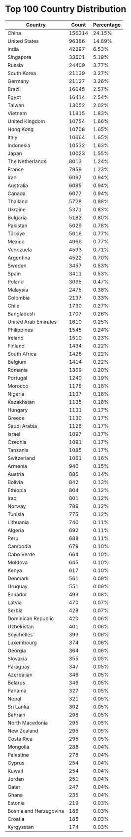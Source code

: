 # Top 100 Country Distribution
| Country | Count | Percentage |
|----|----|----|
| China | 156314 | 24.15% |
| United States | 96386 | 14.89% |
| India | 42297 | 6.53% |
| Singapore | 33601 | 5.19% |
| Russia | 24409 | 3.77% |
| South Korea | 21139 | 3.27% |
| Germany | 21127 | 3.26% |
| Brazil | 16645 | 2.57% |
| Egypt | 16414 | 2.54% |
| Taiwan | 13052 | 2.02% |
| Vietnam | 11815 | 1.83% |
| United Kingdom | 10754 | 1.66% |
| Hong Kong | 10708 | 1.65% |
| Italy | 10664 | 1.65% |
| Indonesia | 10532 | 1.63% |
| Japan | 10023 | 1.55% |
| The Netherlands | 8013 | 1.24% |
| France | 7959 | 1.23% |
| Iran | 6097 | 0.94% |
| Australia | 6085 | 0.94% |
| Canada | 6077 | 0.94% |
| Thailand | 5728 | 0.88% |
| Ukraine | 5371 | 0.83% |
| Bulgaria | 5182 | 0.80% |
| Pakistan | 5029 | 0.78% |
| Türkiye | 5016 | 0.77% |
| Mexico | 4966 | 0.77% |
| Venezuela | 4593 | 0.71% |
| Argentina | 4522 | 0.70% |
| Sweden | 3457 | 0.53% |
| Spain | 3411 | 0.53% |
| Poland | 3035 | 0.47% |
| Malaysia | 2475 | 0.38% |
| Colombia | 2137 | 0.33% |
| Chile | 1730 | 0.27% |
| Bangladesh | 1707 | 0.26% |
| United Arab Emirates | 1610 | 0.25% |
| Philippines | 1545 | 0.24% |
| Ireland | 1510 | 0.23% |
| Finland | 1434 | 0.22% |
| South Africa | 1426 | 0.22% |
| Belgium | 1414 | 0.22% |
| Romania | 1309 | 0.20% |
| Portugal | 1240 | 0.19% |
| Morocco | 1178 | 0.18% |
| Nigeria | 1137 | 0.18% |
| Kazakhstan | 1135 | 0.18% |
| Hungary | 1131 | 0.17% |
| Greece | 1130 | 0.17% |
| Saudi Arabia | 1128 | 0.17% |
| Israel | 1097 | 0.17% |
| Czechia | 1091 | 0.17% |
| Tanzania | 1085 | 0.17% |
| Switzerland | 1061 | 0.16% |
| Armenia | 940 | 0.15% |
| Austria | 885 | 0.14% |
| Bolivia | 842 | 0.13% |
| Ethiopia | 804 | 0.12% |
| Iraq | 801 | 0.12% |
| Norway | 789 | 0.12% |
| Tunisia | 775 | 0.12% |
| Lithuania | 740 | 0.11% |
| Algeria | 692 | 0.11% |
| Peru | 688 | 0.11% |
| Cambodia | 679 | 0.10% |
| Cabo Verde | 664 | 0.10% |
| Moldova | 645 | 0.10% |
| Kenya | 617 | 0.10% |
| Denmark | 561 | 0.09% |
| Uruguay | 551 | 0.09% |
| Ecuador | 493 | 0.08% |
| Latvia | 470 | 0.07% |
| Serbia | 428 | 0.07% |
| Dominican Republic | 420 | 0.06% |
| Uzbekistan | 401 | 0.06% |
| Seychelles | 399 | 0.06% |
| Luxembourg | 374 | 0.06% |
| Georgia | 364 | 0.06% |
| Slovakia | 355 | 0.05% |
| Paraguay | 347 | 0.05% |
| Azerbaijan | 346 | 0.05% |
| Belarus | 346 | 0.05% |
| Panama | 327 | 0.05% |
| Nepal | 321 | 0.05% |
| Sri Lanka | 302 | 0.05% |
| Bahrain | 298 | 0.05% |
| North Macedonia | 295 | 0.05% |
| New Zealand | 295 | 0.05% |
| Costa Rica | 295 | 0.05% |
| Mongolia | 288 | 0.04% |
| Palestine | 278 | 0.04% |
| Cyprus | 254 | 0.04% |
| Kuwait | 254 | 0.04% |
| Jordan | 251 | 0.04% |
| Qatar | 247 | 0.04% |
| Ghana | 235 | 0.04% |
| Estonia | 219 | 0.03% |
| Bosnia and Herzegovina | 186 | 0.03% |
| Croatia | 185 | 0.03% |
| Kyrgyzstan | 174 | 0.03% |
